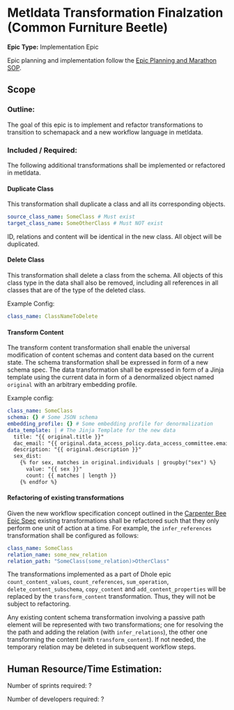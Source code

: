 # Metldata Transformation Finalzation (Common Furniture Beetle)
**Epic Type:** Implementation Epic

Epic planning and implementation follow the
[Epic Planning and Marathon SOP](https://docs.ghga-dev.de/main/sops/sop001_epic_planning.html).


## Scope

### Outline:

The goal of this epic is to implement and refactor transformations to transition to schemapack and a new workflow language in metldata.

### Included / Required:

The following additional transformations shall be implemented or refactored in metldata.

#### Duplicate Class

This transformation shall duplicate a class and all its corresponding objects.

```yaml
source_class_name: SomeClass # Must exist
target_class_name: SomeOtherClass # Must NOT exist
```

ID, relations and content will be identical in the new class. All object will be duplicated.

#### Delete Class

This transformation shall delete a class from the schema. All objects of this class type in the data shall also be removed, including all references in all classes that are of the type of the deleted class.

Example Config:

```yaml
class_name: ClassNameToDelete
```

#### Transform Content

The transform content transformation shall enable the universal modification of content schemas and content data based on the current state. The schema transformation shall be expressed in form of a new schema spec. The data transformation shall be expressed in form of a Jinja template using the current data in form of a denormalized object named `original` with an arbitrary embedding profile.

Example config:

```yaml
class_name: SomeClass
schema: {} # Some JSON schema
embedding_profile: {} # Some embedding profile for denormalization
data_template: | # The Jinja Template for the new data
  title: "{{ original.title }}"
  dac_email: "{{ original.data_access_policy.data_access_committee.email }}"
  description: "{{ original.description }}"
  sex_dist: 
    {% for sex, matches in original.individuals | groupby("sex") %}
      value: "{{ sex }}" 
      count: {{ matches | length }}
    {% endfor %}
```

#### Refactoring of existing transformations

Given the new workflow specification concept outlined in the [Carpenter Bee Epic Spec](../55-carpenter-bee/technical_specification.md) existing transformations shall be refactored such that they only perform one unit of action at a time. For example, the `infer_references` transformation shall be configured as follows:

```yaml
class_name: SomeClass
relation_name: some_new_relation
relation_path: "SomeClass(some_relation)>OtherClass"
```

The transformations implemented as a part of Dhole epic `count_content_values`, `count_references`, `sum_operation`, `delete_content_subschema`, `copy_content` and `add_content_properties` will be replaced by the `transform_content` transformation. Thus, they will not be subject to refactoring.

Any existing content schema transformation involving a passive path element will be represented with two transformations; one for resolving the the path and adding the relation (with `infer_relations`), the other one transforming the content (with `transform_content`). If not needed, the temporary relation may be deleted in subsequent workflow steps.

## Human Resource/Time Estimation:

Number of sprints required: ?

Number of developers required: ?
